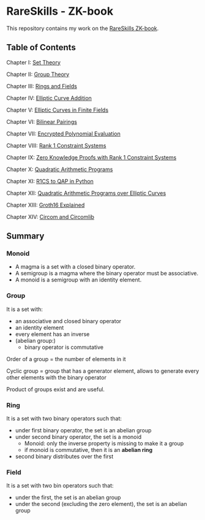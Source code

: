 # RareSkills - ZK-book


This repository contains my work on the [RareSkills ZK-book](https://www.rareskills.io/zk-book).

## Table of Contents

Chapter I: [Set Theory](./set-theory/README.md)

Chapter II: [Group Theory](./group-theory/README.md)

Chapter III: [Rings and Fields](./rings-and-fields/README.md)

Chapter IV: [Elliptic Curve Addition](./elliptic-curve-addition/README.md)

Chapter V: [Elliptic Curves in Finite Fields](./elliptic-curve-finite-field/README.md)

Chapter VI: [Bilinear Pairings]()

Chapter VII: [Encrypted Polynomial Evaluation]()

Chapter VIII: [Rank 1 Constraint Systems]()

Chapter IX: [Zero Knowledge Proofs with Rank 1 Constraint Systems]()

Chapter X: [Quadratic Arithmetic Programs]()

Chapter XI: [R1CS to QAP in Python]()

Chapter XII: [Quadratic Arithmetic Programs over Elliptic Curves]()

Chapter XIII: [Groth16 Explained]()

Chapter XIV: [Circom and Circomlib]()


## Summary
### Monoid
- A magma is a set with a closed binary operator.
- A semigroup is a magma where the binary operator must be associative.
- A monoid is a semigroup with an identity element.

### Group
It is a set with:
* an associative and closed binary operator
* an identity element
* every element has an inverse
* (abelian group:) 
    * binary operator is commutative

Order of a group = the number of elements in it

Cyclic group = group that has a generator element, allows to generate every other elements with the binary operator

Product of groups exist and are useful.

### Ring
It is a set with two binary operators such that:
- under first binary operator, the set is an abelian group
- under second binary operator, the set is a monoid
    - Monoid: only the inverse property is missing to make it a group
    - if monoid is commutative, then it is an **abelian ring**
- second binary distributes over the first


### Field
It is a set with two bin operators such that:
- under the first, the set is an abelian group
- under the second (excluding the zero element), the set is an abelian group
